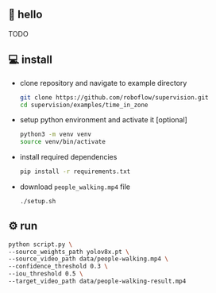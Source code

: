 ## 👋 hello

TODO

## 💻 install

- clone repository and navigate to example directory

    ```bash
    git clone https://github.com/roboflow/supervision.git
    cd supervision/examples/time_in_zone
    ```

- setup python environment and activate it [optional]

    ```bash
    python3 -m venv venv
    source venv/bin/activate
    ```

- install required dependencies

    ```bash
    pip install -r requirements.txt
    ```
  
- download `people_walking.mp4` file

    ```bash
    ./setup.sh
    ```

## ⚙️ run

```bash
python script.py \
--source_weights_path yolov8x.pt \
--source_video_path data/people-walking.mp4 \
--confidence_threshold 0.3 \
--iou_threshold 0.5 \
--target_video_path data/people-walking-result.mp4
```